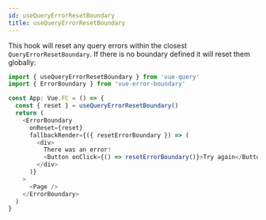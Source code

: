 ```yaml
---
id: useQueryErrorResetBoundary
title: useQueryErrorResetBoundary
---
```


This hook will reset any query errors within the closest `QueryErrorResetBoundary`. If there is no boundary defined it will reset them globally:

```js
import { useQueryErrorResetBoundary } from 'vue-query'
import { ErrorBoundary } from 'vue-error-boundary'

const App: Vue.FC = () => {
  const { reset } = useQueryErrorResetBoundary()
  return (
    <ErrorBoundary
      onReset={reset}
      fallbackRender={({ resetErrorBoundary }) => (
        <div>
          There was an error!
          <Button onClick={() => resetErrorBoundary()}>Try again</Button>
        </div>
      )}
    >
      <Page />
    </ErrorBoundary>
  )
}
```
